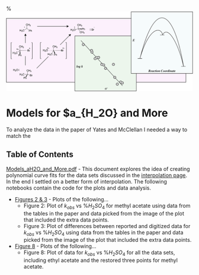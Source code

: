 %![PhyOrg](PhysOrg.png)
# Models for $a_{H_2O} and More

To analyze the data in the paper of Yates and McClellan I needed a way to match the  

## Table of Contents

[Models_aH2O_and_More.pdf](pdf/Models_aH2O_and_More.pdf) - This document explores the idea of creating polynomial curve fits for the data sets discussed in the [interpolation page](02_interpolating.md). In the end I settled on a better form of interpolation. The following notebooks contain the code for the plots and data analysis.

- [Figures 2 \& 3](notebooks/03_Yates-MeOAc-Data.ipynb) - Plots of the following...
   - Figure 2: Plot of $k_{obs}$ vs $\%H_2SO_4$ for methyl acetate using data from the tables in the paper and data picked from the image of the plot that included the extra data points.
   - Figure 3: Plot of differences between reported and digitized data for $k_{obs}$ vs $\%H_2SO_4$ using data from the tables in the paper and data picked from the image of the plot that included the extra data points.
- [Figure 8](notebooks/03_Bell-EtOAc-Data2.ipynb) - Plots of the following...
    - Figure 8: Plot of data for $k_{obs}$ vs $\%H_2SO_4$ for all the data sets, including ethyl acetate and the restored three points for methyl acetate.


